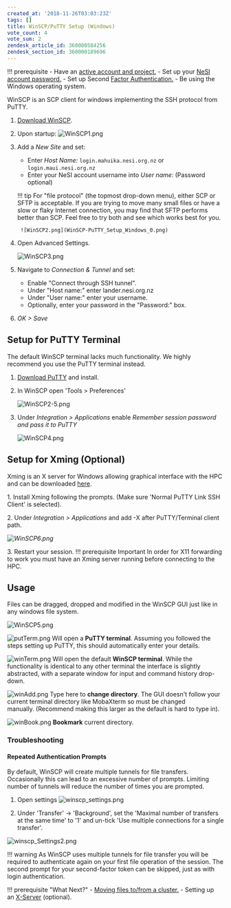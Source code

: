 ```yaml
---
created_at: '2018-11-26T03:03:23Z'
tags: []
title: WinSCP/PuTTY Setup (Windows)
vote_count: 4
vote_sum: 2
zendesk_article_id: 360000584256
zendesk_section_id: 360000189696
---
```


!!! prerequisite
     -   Have an [active account and project.](Creating_a_NeSI_Account_Profile.md)
     -   Set up your [NeSI account password.](Setting_Up_and_Resetting_Your_Password.md)
     -   Set up Second [Factor Authentication.](Setting_Up_Two_Factor_Authentication.md)
     -   Be using the Windows operating system.

WinSCP is an SCP client for windows implementing the SSH protocol from
PuTTY.

1. [Download WinSCP](https://winscp.net/eng/download.php).

2. Upon startup:
    ![WinSCP1.png](WinSCP-PuTTY_Setup_Windows.png)

3. Add a *New Site* and set:

    - Enter *Host Name:* `login.mahuika.nesi.org.nz` or `login.maui.nesi.org.nz`
    - Enter your NeSI account username into *User name:* (Password optional)

    !!! tip
        For "file protocol" (the topmost drop-down menu), either SCP or SFTP
        is acceptable. If you are trying to move many small files or have a
        slow or flaky Internet connection, you may find that SFTP performs
        better than SCP. Feel free to try both and see which works best for
        you.

        ![WinSCP2.png](WinSCP-PuTTY_Setup_Windows_0.png)

4. Open Advanced Settings.

    ![WinSCP3.png](WinSCP-PuTTY_Setup_Windows_1.png)

5. Navigate to *Connection & Tunnel* and set:
    - Enable "Connect through SSH tunnel".
    - Under "Host name:" enter lander.nesi.org.nz
    - Under "User name:" enter your username.
    - Optionally, enter your password in the "Password:" box.
6. *OK &gt; Save*

## Setup for PuTTY Terminal

The default WinSCP terminal lacks much functionality. We highly
recommend you use the PuTTY terminal instead.

1. [Download PuTTY](https://www.putty.org/) and install.

2. In WinSCP open 'Tools &gt; Preferences'

    ![WinSCP2-5.png](WinSCP-PuTTY_Setup_Windows_2.png)

3. Under *Integration &gt; Applications* enable *Remember session
password and pass it to PuTTY*

    ![WinSCP4.png](WinSCP-PuTTY_Setup_Windows_3.png)

## Setup for Xming (Optional)

Xming is an X server for Windows allowing graphical interface with the
HPC and can be downloaded
[here](https://sourceforge.net/projects/xming/).

1\. Install Xming following the prompts. (Make sure 'Normal PuTTY Link
SSH Client' is selected).

2\. Under *Integration &gt; Applications* and add -X after
PuTTY/Terminal client path.

*![WinSCP6.png](WinSCP-PuTTY_Setup_Windows_4.png)*

3\. Restart your session.
!!! prerequisite Important
     In order for X11 forwarding to work you must have an Xming server
     running before connecting to the HPC.

## Usage

Files can be dragged, dropped and modified in the WinSCP GUI just like
in any windows file system.

![WinSCP5.png](WinSCP-PuTTY_Setup_Windows_5.png)

![putTerm.png](WinSCP-PuTTY_Setup_Windows_6.png) Will
open a **PuTTY terminal**. Assuming you followed the steps setting up
PuTTY, this should automatically enter your details.

![winTerm.png](WinSCP-PuTTY_Setup_Windows_7.png) Will
open the default **WinSCP terminal**. While the functionality is
identical to any other terminal the interface is slightly abstracted,
with a separate window for input and command history drop-down.

![winAdd.png](WinSCP-PuTTY_Setup_Windows_8.png) Type
here to **change directory**. The GUI doesn't follow your current
terminal directory like MobaXterm so must be changed
manually. (Recommend making this larger as the default is hard to
type in).

![winBook.png](WinSCP-PuTTY_Setup_Windows_9.png) **Bookmark**
current directory.

### Troubleshooting

#### Repeated Authentication Prompts

By default, WinSCP will create multiple tunnels for file transfers.
Occasionally this can lead to an excessive number of prompts. Limiting
number of tunnels will reduce the number of times you are prompted.

1. Open settings
    ![winscp\_settings.png](WinSCP-PuTTY_Setup_Windows_10.png)

2. Under 'Transfer' -&gt; 'Background', set the 'Maximal number of
transfers at the same time' to '1' and un-tick 'Use multiple connections
for a single transfer'.

![winscp\_Settings2.png](WinSCP-PuTTY_Setup_Windows_11.png)

!!! warning
     As WinSCP uses multiple tunnels for file transfer you will be required
     to authenticate again on your first file operation of the session. The
     second prompt for your second-factor token can be skipped, just as
     with login authentication.

!!! prerequisite "What Next?"
     -   [Moving files to/from a
         cluster.](../../Getting_Started/Next_Steps/Moving_files_to_and_from_the_cluster.md)
     -   Setting up
         an [X-Server](./X11_on_NeSI.md)
         (optional).
